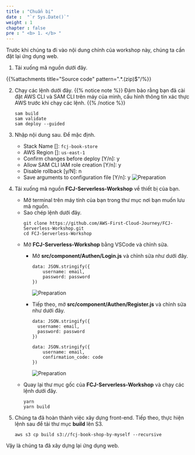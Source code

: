 ```yaml
---
title : "Chuẩn bị"
date :  "`r Sys.Date()`" 
weight : 1 
chapter : false
pre : " <b> 1. </b> "
---
```

Trước khi chúng ta đi vào nội dung chính của workshop này, chúng ta cần đặt lại ứng dụng web.

1. Tải xuống mã nguồn dưới đây.

{{%attachments title="Source code" pattern=".*\.(zip)$"/%}}

2. Chạy các lệnh dưới đây.
{{% notice note %}}
Đảm bảo rằng bạn đã cài đặt AWS CLI và SAM CLI trên máy của mình, cấu hình thông tin xác thực AWS trước khi chạy các lệnh.
{{% /notice %}}
    ```
    sam build
    sam validate
    sam deploy --guided
    ```

3. Nhập nội dung sau. Để mặc định.
    - Stack Name []: `fcj-book-store`
    - AWS Region []: `us-east-1`
    - Confirm changes before deploy [Y/n]: y
    - Allow SAM CLI IAM role creation [Y/n]: y
    - Disable rollback [y/N]: n
    - Save arguments to configuration file [Y/n]: y
      ![Preparation](/images/temp/1/1.png?width=90pc)

4. Tải xuống mã nguồn **FCJ-Serverless-Workshop** về thiết bị của bạn.
    - Mở terminal trên máy tính của bạn trong thư mục nơi bạn muốn lưu mã nguồn.
    - Sao chép lệnh dưới đây.
      ```
      git clone https://github.com/AWS-First-Cloud-Journey/FCJ-Serverless-Workshop.git
      cd FCJ-Serverless-Workshop
      ```
    - Mở **FCJ-Serverless-Workshop** bằng VSCode và chỉnh sửa.
      - Mở **src/component/Authen/Login.js** và chỉnh sửa như dưới đây.
        ```
        data: JSON.stringify({
            username: email,
            password: password
        })
        ```
        ![Preparation](/images/temp/1/2.png?width=90pc)
      - Tiếp theo, mở **src/component/Authen/Register.js** và chỉnh sửa như dưới đây.     
        ```
        data: JSON.stringify({
          username: email,
          password: password
        })
        ```

        ```
        data: JSON.stringify({
            username: email,
            confirmation_code: code
        })
        ```
        ![Preparation](/images/temp/1/3.png?width=90pc)
    - Quay lại thư mục gốc của **FCJ-Serverless-Workshop** và chạy các lệnh dưới đây.     
      ```
      yarn
      yarn build
      ```

5. Chúng ta đã hoàn thành việc xây dựng front-end. Tiếp theo, thực hiện lệnh sau để tải thư mục **build** lên S3.
    ```
    aws s3 cp build s3://fcj-book-shop-by-myself --recursive
    ```

Vậy là chúng ta đã xây dựng lại ứng dụng web.
